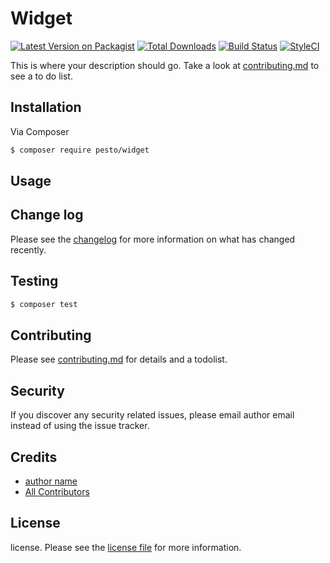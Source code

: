 # Widget

[![Latest Version on Packagist][ico-version]][link-packagist]
[![Total Downloads][ico-downloads]][link-downloads]
[![Build Status][ico-travis]][link-travis]
[![StyleCI][ico-styleci]][link-styleci]

This is where your description should go. Take a look at [contributing.md](contributing.md) to see a to do list.

## Installation

Via Composer

``` bash
$ composer require pesto/widget
```

## Usage

## Change log

Please see the [changelog](changelog.md) for more information on what has changed recently.

## Testing

``` bash
$ composer test
```

## Contributing

Please see [contributing.md](contributing.md) for details and a todolist.

## Security

If you discover any security related issues, please email author email instead of using the issue tracker.

## Credits

- [author name][link-author]
- [All Contributors][link-contributors]

## License

license. Please see the [license file](license.md) for more information.

[ico-version]: https://img.shields.io/packagist/v/pesto/widget.svg?style=flat-square
[ico-downloads]: https://img.shields.io/packagist/dt/pesto/widget.svg?style=flat-square
[ico-travis]: https://img.shields.io/travis/pesto/widget/master.svg?style=flat-square
[ico-styleci]: https://styleci.io/repos/12345678/shield

[link-packagist]: https://packagist.org/packages/pesto/widget
[link-downloads]: https://packagist.org/packages/pesto/widget
[link-travis]: https://travis-ci.org/pesto/widget
[link-styleci]: https://styleci.io/repos/12345678
[link-author]: https://github.com/pesto
[link-contributors]: ../../contributors
